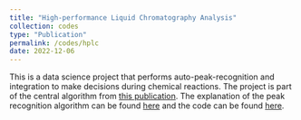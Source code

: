 ```yaml
---
title: "High-performance Liquid Chromatography Analysis"
collection: codes 
type: "Publication"
permalink: /codes/hplc
date: 2022-12-06
---
```


This is a data science project that performs auto-peak-recognition and integration to make decisions during chemical reactions. The project is part of the central algorithm from [this publication](https://chemistry-europe.onlinelibrary.wiley.com/doi/full/10.1002/cmtd.202200009). The explanation of the peak recognition algorithm can be found [here](http://lukeyf.github.io/files/hydra_si.pdf) and the code can be found [here](https://gitlab.com/heingroup/hydra/-/tree/main/experiments/utilities/hplc_analysis_tools).

